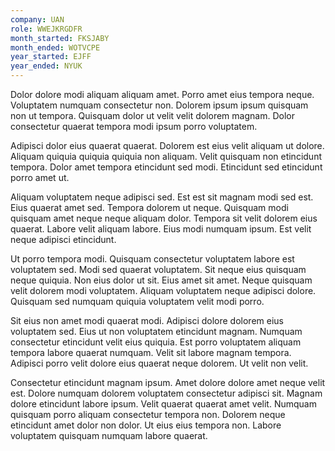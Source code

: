 ```yaml
---
company: UAN
role: WWEJKRGDFR
month_started: FKSJABY
month_ended: WOTVCPE
year_started: EJFF
year_ended: NYUK
---
```


Dolor dolore modi aliquam aliquam amet. Porro amet eius tempora neque. Voluptatem numquam consectetur non. Dolorem ipsum ipsum quisquam non ut tempora. Quisquam dolor ut velit velit dolorem magnam. Dolor consectetur quaerat tempora modi ipsum porro voluptatem.

Adipisci dolor eius quaerat quaerat. Dolorem est eius velit aliquam ut dolore. Aliquam quiquia quiquia quiquia non aliquam. Velit quisquam non etincidunt tempora. Dolor amet tempora etincidunt sed modi. Etincidunt sed etincidunt porro amet ut.

Aliquam voluptatem neque adipisci sed. Est est sit magnam modi sed est. Eius quaerat amet sed. Tempora dolorem ut neque. Quisquam modi quisquam amet neque neque aliquam dolor. Tempora sit velit dolorem eius quaerat. Labore velit aliquam labore. Eius modi numquam ipsum. Est velit neque adipisci etincidunt.

Ut porro tempora modi. Quisquam consectetur voluptatem labore est voluptatem sed. Modi sed quaerat voluptatem. Sit neque eius quisquam neque quiquia. Non eius dolor ut sit. Eius amet sit amet. Neque quisquam velit dolorem modi voluptatem. Aliquam voluptatem neque adipisci dolore. Quisquam sed numquam quiquia voluptatem velit modi porro.

Sit eius non amet modi quaerat modi. Adipisci dolore dolorem eius voluptatem sed. Eius ut non voluptatem etincidunt magnam. Numquam consectetur etincidunt velit eius quiquia. Est porro voluptatem aliquam tempora labore quaerat numquam. Velit sit labore magnam tempora. Adipisci porro velit dolore eius quaerat neque dolorem. Ut velit non velit.

Consectetur etincidunt magnam ipsum. Amet dolore dolore amet neque velit est. Dolore numquam dolorem voluptatem consectetur adipisci sit. Magnam dolore etincidunt labore ipsum. Velit quaerat quaerat amet velit. Numquam quisquam porro aliquam consectetur tempora non. Dolorem neque etincidunt amet dolor non dolor. Ut eius eius tempora non. Labore voluptatem quisquam numquam labore quaerat.
    